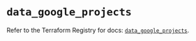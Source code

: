 # `data_google_projects`

Refer to the Terraform Registry for docs: [`data_google_projects`](https://registry.terraform.io/providers/hashicorp/google/5.42.0/docs/data-sources/projects).
